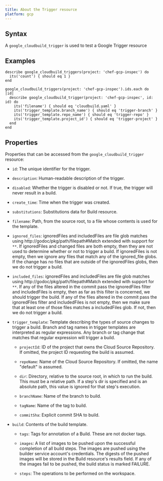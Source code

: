 ```yaml
---
title: About the Trigger resource
platform: gcp
---
```



## Syntax
A `google_cloudbuild_trigger` is used to test a Google Trigger resource

## Examples
```
describe google_cloudbuild_triggers(project: 'chef-gcp-inspec') do
  its('count') { should eq 1 }
end

google_cloudbuild_triggers(project: 'chef-gcp-inspec').ids.each do |id|
  describe google_cloudbuild_trigger(project: 'chef-gcp-inspec', id: id) do
    its('filename') { should eq 'cloudbuild.yaml' }
    its('trigger_template.branch_name') { should eq 'trigger-branch' }
    its('trigger_template.repo_name') { should eq 'trigger-repo' }
    its('trigger_template.project_id') { should eq 'trigger-project' }
  end
end
```

## Properties
Properties that can be accessed from the `google_cloudbuild_trigger` resource:

  * `id`: The unique identifier for the trigger.

  * `description`: Human-readable description of the trigger.

  * `disabled`: Whether the trigger is disabled or not. If true, the trigger will never result in a build.

  * `create_time`: Time when the trigger was created.

  * `substitutions`: Substitutions data for Build resource.

  * `filename`: Path, from the source root, to a file whose contents is used for the template.

  * `ignored_files`: ignoredFiles and includedFiles are file glob matches using http://godoc/pkg/path/filepath#Match extended with support for `**`.  If ignoredFiles and changed files are both empty, then they are not used to determine whether or not to trigger a build.  If ignoredFiles is not empty, then we ignore any files that match any of the ignored_file globs. If the change has no files that are outside of the ignoredFiles globs, then we do not trigger a build.

  * `included_files`: ignoredFiles and includedFiles are file glob matches using http://godoc/pkg/path/filepath#Match extended with support for `**`.  If any of the files altered in the commit pass the ignoredFiles filter and includedFiles is empty, then as far as this filter is concerned, we should trigger the build.  If any of the files altered in the commit pass the ignoredFiles filter and includedFiles is not empty, then we make sure that at least one of those files matches a includedFiles glob. If not, then we do not trigger a build.

  * `trigger_template`: Template describing the types of source changes to trigger a build.  Branch and tag names in trigger templates are interpreted as regular expressions. Any branch or tag change that matches that regular expression will trigger a build.

    * `projectId`: ID of the project that owns the Cloud Source Repository. If omitted, the project ID requesting the build is assumed.

    * `repoName`: Name of the Cloud Source Repository. If omitted, the name "default" is assumed.

    * `dir`: Directory, relative to the source root, in which to run the build.  This must be a relative path. If a step's dir is specified and is an absolute path, this value is ignored for that step's execution.

    * `branchName`: Name of the branch to build.

    * `tagName`: Name of the tag to build.

    * `commitSha`: Explicit commit SHA to build.

  * `build`: Contents of the build template.

    * `tags`: Tags for annotation of a Build. These are not docker tags.

    * `images`: A list of images to be pushed upon the successful completion of all build steps. The images are pushed using the builder service account's credentials. The digests of the pushed images will be stored in the Build resource's results field. If any of the images fail to be pushed, the build status is marked FAILURE.

    * `steps`: The operations to be performed on the workspace.
